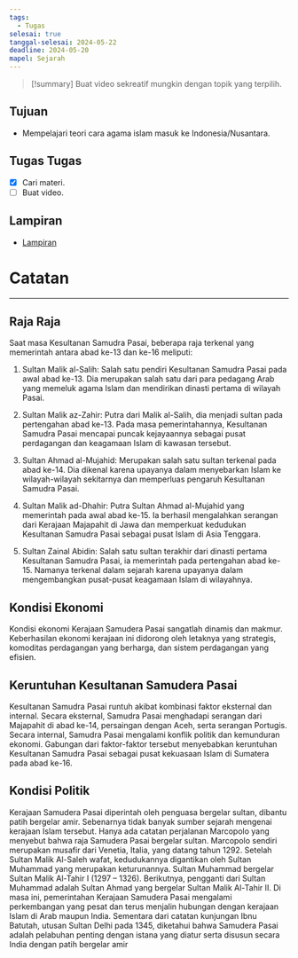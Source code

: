 ```yaml
---
tags:
  - Tugas
selesai: true
tanggal-selesai: 2024-05-22
deadline: 2024-05-20
mapel: Sejarah
---
```

> [!summary]
> Buat video sekreatif mungkin dengan topik yang terpilih.
## Tujuan
- Mempelajari teori cara agama islam masuk ke Indonesia/Nusantara.
## Tugas Tugas
- [x] Cari materi.
- [ ] Buat video.
## Lampiran
- [Lampiran](https://google.com)
# Catatan
---
## Raja Raja
Saat masa Kesultanan Samudra Pasai, beberapa raja terkenal yang memerintah antara abad ke-13 dan ke-16 meliputi:

1. Sultan Malik al-Salih: Salah satu pendiri Kesultanan Samudra Pasai pada awal abad ke-13. Dia merupakan salah satu dari para pedagang Arab yang memeluk agama Islam dan mendirikan dinasti pertama di wilayah Pasai.

2. Sultan Malik az-Zahir: Putra dari Malik al-Salih, dia menjadi sultan pada pertengahan abad ke-13. Pada masa pemerintahannya, Kesultanan Samudra Pasai mencapai puncak kejayaannya sebagai pusat perdagangan dan keagamaan Islam di kawasan tersebut.
3. Sultan Ahmad al-Mujahid: Merupakan salah satu sultan terkenal pada abad ke-14. Dia dikenal karena upayanya dalam menyebarkan Islam ke wilayah-wilayah sekitarnya dan memperluas pengaruh Kesultanan Samudra Pasai.

4. Sultan Malik ad-Dhahir: Putra Sultan Ahmad al-Mujahid yang memerintah pada awal abad ke-15. Ia berhasil mengalahkan serangan dari Kerajaan Majapahit di Jawa dan memperkuat kedudukan Kesultanan Samudra Pasai sebagai pusat Islam di Asia Tenggara.

5. Sultan Zainal Abidin: Salah satu sultan terakhir dari dinasti pertama Kesultanan Samudra Pasai, ia memerintah pada pertengahan abad ke-15. Namanya terkenal dalam sejarah karena upayanya dalam mengembangkan pusat-pusat keagamaan Islam di wilayahnya.

## Kondisi Ekonomi
Kondisi ekonomi Kerajaan Samudera Pasai sangatlah dinamis dan makmur. Keberhasilan ekonomi kerajaan ini didorong oleh letaknya yang strategis, komoditas perdagangan yang berharga, dan sistem perdagangan yang efisien.

## Keruntuhan Kesultanan Samudera Pasai
Kesultanan Samudra Pasai runtuh akibat kombinasi faktor eksternal dan internal. Secara eksternal, Samudra Pasai menghadapi serangan dari Majapahit di abad ke-14, persaingan dengan Aceh, serta serangan Portugis. Secara internal, Samudra Pasai mengalami konflik politik dan kemunduran ekonomi. Gabungan dari faktor-faktor tersebut menyebabkan keruntuhan Kesultanan Samudra Pasai sebagai pusat kekuasaan Islam di Sumatera pada abad ke-16.

## Kondisi Politik
Kerajaan Samudera Pasai diperintah oleh penguasa bergelar sultan, dibantu patih bergelar amir. Sebenarnya tidak banyak sumber sejarah mengenai kerajaan Islam tersebut. Hanya ada catatan perjalanan Marcopolo yang menyebut bahwa raja Samudera Pasai bergelar sultan. Marcopolo sendiri merupakan musafir dari Venetia, Italia, yang datang tahun 1292. Setelah Sultan Malik Al-Saleh wafat, kedudukannya digantikan oleh Sultan Muhammad yang merupakan keturunannya. Sultan Muhammad bergelar Sultan Malik Al-Tahir I (1297 – 1326). Berikutnya, pengganti dari Sultan Muhammad adalah Sultan Ahmad yang bergelar Sultan Malik Al-Tahir II. Di masa ini, pemerintahan Kerajaan Samudera Pasai mengalami perkembangan yang pesat dan terus menjalin hubungan dengan kerajaan Islam di Arab maupun India. Sementara dari catatan kunjungan Ibnu Batutah, utusan Sultan Delhi pada 1345, diketahui bahwa Samudera Pasai adalah pelabuhan penting dengan istana yang diatur serta disusun secara India dengan patih bergelar amir